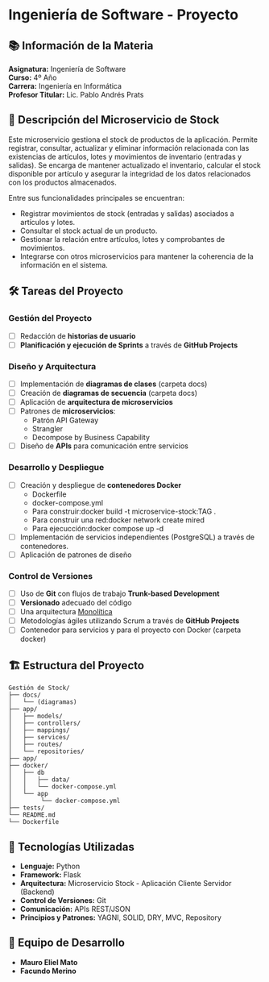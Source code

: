 # Ingeniería de Software - Proyecto

## 📚 Información de la Materia

**Asignatura:** Ingeniería de Software  
**Curso:** 4º Año  
**Carrera:** Ingeniería en Informática  
**Profesor Titular:** Lic. Pablo Andrés Prats  

## 📝 Descripción del Microservicio de Stock

Este microservicio gestiona el stock de productos de la aplicación. Permite registrar, consultar, actualizar y eliminar información relacionada con las existencias de artículos, lotes y movimientos de inventario (entradas y salidas). Se encarga de mantener actualizado el inventario, calcular el stock disponible por artículo y asegurar la integridad de los datos relacionados con los productos almacenados.

Entre sus funcionalidades principales se encuentran:
- Registrar movimientos de stock (entradas y salidas) asociados a artículos y lotes.
- Consultar el stock actual de un producto.
- Gestionar la relación entre artículos, lotes y comprobantes de movimientos.
- Integrarse con otros microservicios para mantener la coherencia de la información en el sistema.

## 🛠️ Tareas del Proyecto

### Gestión del Proyecto
- [ ] Redacción de **historias de usuario**
- [ ] **Planificación y ejecución de Sprints** a través de **GitHub Projects**

### Diseño y Arquitectura
- [ ] Implementación de **diagramas de clases** (carpeta docs)
- [ ] Creación de **diagramas de secuencia** (carpeta docs)
- [ ] Aplicación de **arquitectura de microservicios**
- [ ] Patrones de **microservicios**:
    - Patrón API Gateway
    - Strangler
    - Decompose by Business Capability
- [ ] Diseño de **APIs** para comunicación entre servicios

### Desarrollo y Despliegue
- [ ] Creación y despliegue de **contenedores Docker**
    - Dockerfile
    - docker-compose.yml
    - Para construir:docker build -t microservice-stock:TAG .
    - Para construir una red:docker network create mired
    - Para ejecucción:docker compose up -d
- [ ] Implementación de servicios independientes (PostgreSQL) a través de contenedores.
- [ ] Aplicación de patrones de diseño

### Control de Versiones
- [ ] Uso de **Git** con flujos de trabajo **Trunk-based Development**
- [ ] **Versionado** adecuado del código
- [ ] Una arquitectura [Monolítica](https://github.com/Juanimaz10/Ingenieria_de_software)
- [ ] Metodologías ágiles utilizando Scrum a través de **GitHub Projects**
- [ ] Contenedor para servicios y para el proyecto con Docker (carpeta docker)

## 🏗️ Estructura del Proyecto

```
Gestión de Stock/
├── docs/
│   └── (diagramas)
├── app/
│   ├── models/
│   ├── controllers/
│   ├── mappings/
│   ├── services/
│   ├── routes/
│   └── repositories/
├── app/
├── docker/
│   ├── db
│   │   ├── data/
│   │   └── docker-compose.yml
│   └── app
│        └── docker-compose.yml
├── tests/
└── README.md
└── Dockerfile
```

## 🔧 Tecnologías Utilizadas

- **Lenguaje:** Python
- **Framework:** Flask
- **Arquitectura:** Microservicio Stock - Aplicación Cliente Servidor (Backend)
- **Control de Versiones:** Git
- **Comunicación:** APIs REST/JSON
- **Principios y Patrones:** YAGNI, SOLID, DRY, MVC, Repository

## 👥 Equipo de Desarrollo

- **Mauro Eliel Mato**
- **Facundo Merino**
